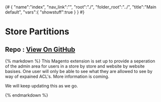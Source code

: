{# 
{
	"name":"index",
	"nav_link":"",
	"root":"./",
	"folder_root":"../",
	"title":"Main default",
	"vars":{
		"showstuff":true
	}
}
#}

<h1>Store Partitions</h1>
<h2 id="repo_github_header">Repo : <a href="https://github.com/{{ globals.repo.owner }}/{{ globals.repo.name }}">View On GitHub</a></h2>

{% markdown %}
This Magento extension is set up to provide a seperation of the admin area for users in a store by store and website by website basises.  One user will only be able to see what they are allowed to see by way of expained ACL's.  More information is coming.

We will keep updating this as we go.


{% endmarkdown %}